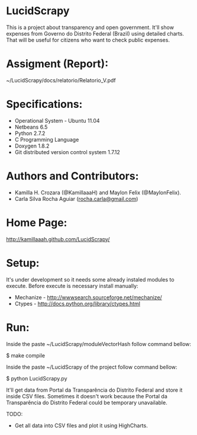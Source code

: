 LucidScrapy
===========

This is a project about transparency and open government. It'll show expenses from 
Governo do Distrito Federal (Brazil) using detailed charts. That will be useful for citizens who want 
to check public expenses.
 
Assigment (Report):
=========
~/LucidScrapy/docs/relatorio/Relatorio_V.pdf

Specifications:
===========
 * Operational System - Ubuntu 11.04
 * Netbeans 6.5
 * Python 2.7.2
 * C Programming Language
 * Doxygen 1.8.2
 * Git distributed version control system 1.7.12

Authors and Contributors:
===========
 * Kamilla H. Crozara (@KamillaaaH) and Maylon Felix (@MaylonFelix).
 * Carla Silva Rocha Aguiar (rocha.carla@gmail.com)

Home Page:
===========
http://kamillaaah.github.com/LucidScrapy/

Setup: 
===========
It's under development so it needs some already instaled modules to execute. Before execute is necessary 
install manually:

* Mechanize - http://wwwsearch.sourceforge.net/mechanize/
* Ctypes - http://docs.python.org/library/ctypes.html

Run:
===========
Inside the paste ~/LucidScrapy/moduleVectorHash follow command bellow:

$ make compile

Inside the paste ~/LucidScrapy of the project follow command bellow:

$ python LucidScrapy.py


It'll get data from Portal da Transparência do Distrito Federal and store it inside CSV files. Sometimes it 
doesn't work because the Portal da Transparência do Distrito Federal could be temporary unavailable.


TODO:

* Get all data into CSV files and plot it using HighCharts.  